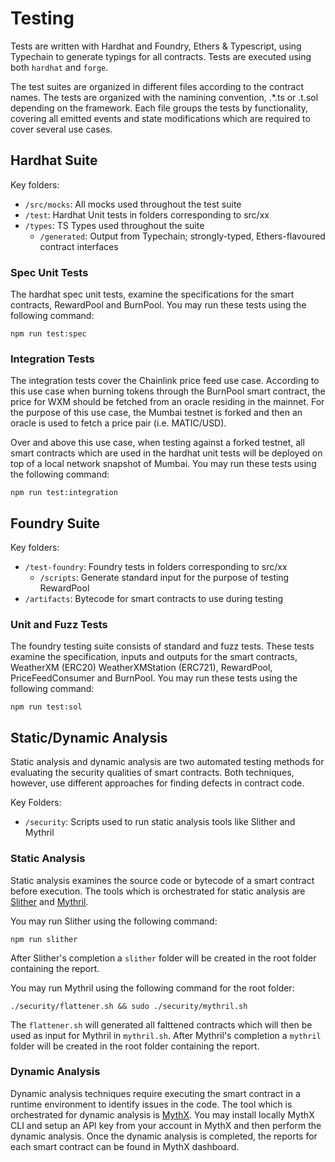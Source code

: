 # Testing

Tests are written with Hardhat and Foundry, Ethers & Typescript, using Typechain to generate typings for all contracts. Tests are executed using both `hardhat` and `forge`.

The test suites are organized in different files according to the contract names. The tests are organized with the namining convention, <ContractName>.\*.ts or <ContractName>.t.sol depending on the framework. Each file groups the tests by functionality, covering all emitted events and state modifications which are required to cover several use cases.

## Hardhat Suite

Key folders:

- `/src/mocks`: All mocks used throughout the test suite
- `/test`: Hardhat Unit tests in folders corresponding to src/xx
- `/types`: TS Types used throughout the suite
  - `/generated`: Output from Typechain; strongly-typed, Ethers-flavoured contract interfaces

### Spec Unit Tests

The hardhat spec unit tests, examine the specifications for the smart contracts, RewardPool and BurnPool. You may run these tests using the following command:

```
npm run test:spec
```

### Integration Tests

The integration tests cover the Chainlink price feed use case. According to this use case when burning tokens through the BurnPool smart contract, the price for WXM should be fetched from an oracle residing in the mainnet. For the purpose of this use case, the Mumbai testnet is forked and then an oracle is used to fetch a price pair (i.e. MATIC/USD).

Over and above this use case, when testing against a forked testnet, all smart contracts which are used in the hardhat unit tests will be deployed on top of a local network snapshot of Mumbai. You may run these tests using the following command:

```
npm run test:integration
```

## Foundry Suite

Key folders:

- `/test-foundry`: Foundry tests in folders corresponding to src/xx
  - `/scripts`: Generate standard input for the purpose of testing RewardPool
- `/artifacts`: Bytecode for smart contracts to use during testing

### Unit and Fuzz Tests

The foundry testing suite consists of standard and fuzz tests. These tests examine the specification, inputs and outputs for the smart contracts, WeatherXM (ERC20) WeatherXMStation (ERC721), RewardPool, PriceFeedConsumer and BurnPool. You may run these tests using the following command:

```
npm run test:sol
```

## Static/Dynamic Analysis

Static analysis and dynamic analysis are two automated testing methods for evaluating the security qualities of smart contracts. Both techniques, however, use different approaches for finding defects in contract code.

Key Folders:

- `/security`: Scripts used to run static analysis tools like Slither and Mythril

### Static Analysis

Static analysis examines the source code or bytecode of a smart contract before execution. The tools which is orchestrated for static analysis are [Slither](https://github.com/crytic/slither) and [Mythril](https://github.com/ConsenSys/mythril).

You may run Slither using the following command:

```
npm run slither
```

After Slither's completion a `slither` folder will be created in the root folder containing the report.

You may run Mythril using the following command for the root folder:

```
./security/flattener.sh && sudo ./security/mythril.sh
```

The `flattener.sh` will generated all falttened contracts which will then be used as input for Mythril in `mythril.sh`. After Mythril's completion a `mythril` folder will be created in the root folder containing the report.

### Dynamic Analysis

Dynamic analysis techniques require executing the smart contract in a runtime environment to identify issues in the code. The tool which is orchestrated for dynamic analysis is [MythX](https://github.com/dmuhs/mythx-cli/). You may install locally MythX CLI and setup an API key from your account in MythX and then perform the dynamic analysis. Once the dynamic analysis is completed, the reports for each smart contract can be found in MythX dashboard.
